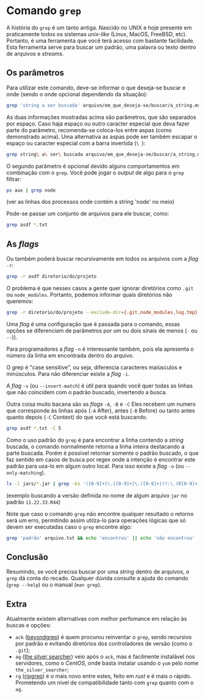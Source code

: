 # Comando `grep`

A história do `grep` é um tanto antiga. Nascido no UNIX e hoje presente em praticamente todos os sistemas _unix-like_ (Linux, MacOS, FreeBSD, etc).
Portanto, é uma ferramenta que você terá acesso com bastante facilidade. Esta ferramenta serve para buscar um padrão, uma palavra ou texto dentro de arquivos e _streams_.

## Os parâmetros

Para utilizar este comando, deve-se informar o que deseja-se buscar e onde (sendo o onde opcional dependendo da situação):
```bash
grep 'string a ser buscada' arquivo/em_que_deseja-se/buscar/a_string.md
```

As duas informações mostradas acima são parâmetros, que são separados por espaço.
Caso haja espaço ou outro caracter especial que deva fazer parte do parâmetro, recomenda-se coloca-los entre aspas (como demonstrado acima).
Uma alternativa as aspas pode ser também escapar o espaço ou caracter especial com a barra invertida (`\ `):

```bash
grep string\ a\ ser\ buscada arquivo/em_que_deseja-se/buscar/a_string.md
```

O segundo parâmetro é opcional devido alguns comportamentos em combinação com o `grep`.
Você pode jogar o _output_ de algo para o `grep` filtrar:
```bash
ps aux | grep node
```
(ver as linhas dos processos onde contém a string 'node' no meio)

Pode-se passar um conjunto de arquivos para ele buscar, como:
```bash
grep asdf *.txt
```

## As _flags_

Ou também poderá buscar recursivamente em todos os arquivos com a _flag_ `-r`:
```bash
grep -r asdf diretorio/do/projeto
```

O problema é que nesses casos a gente quer ignorar diretórios como `.git` ou `node_modules`.
Portanto, podemos informar quais diretórios não queremos:
```bash
grep -r diretorio/do/projeto --exclude-dir={.git,node_modules,log,tmp}
```

Uma _flag_ é uma configuração que é passada para o comando, essas opções se diferenciam de parâmetros por um ou dois sinais de menos (`-` ou `--`)).

Para programadores a _flag_ `-n` é interessante também, pois ela apresenta o número da linha em encontrada dentro do arquivo.

O grep é "case sensitive", ou seja, diferencia caracteres maiúsculos e minúsculos.
Para não diferenciar existe a _flag_ `-i`.

A _flag_ `-v` (ou `--invert-match`) é útil para quando você quer todas as linhas que não coincidem com o padrão buscado, invertendo a busca.

Outra coisa muito bacana são as _flags_ `-A`, `-B` e `-C`
Eles recebem um numero que corresponde às linhas após (`-A` After), antes (`-B` Before) ou tanto antes quanto depois (`-C` Context) do que você está buscando.
```bash
grep asdf *.txt -C 5
```

Como o uso padrão do `grep` é para encontrar a linha contendo a _string_ buscada, o comando normalmente retorna a linha inteira destacando a parte buscada.
Porém é possível retornar somente o padrão buscado, o que faz sentido em casos de busca por regex onde a intenção é encontrar este padrão para usa-lo em algum outro local.
Para isso existe a _flag_ `-o` (ou `--only-matching`).
```bash
ls -l jars/*.jar | grep -Eo '([0-9]+)\.([0-9]+)\.([0-9]+)(?:\.(R[0-9]+))?')
```
(exemplo buscando a versão definida no nome de algum arquivo `jar` no padrão `11.22.33.R44`)

Note que caso o comando `grep` não encontre qualquer resultado o retorno será um erro, permitindo assim utilza-lo para operações lógicas que só devem ser executadas caso o `grep` encontre algo:
```bash
grep 'padrão' arquivo.txt && echo 'encontrou' || echo 'não encontrou'
```
## Conclusão

Resumindo, se você precisa buscar por uma _string_ dentro de arquivos, o `grep` dá conta do recado.
Qualquer dúvida consulte a ajuda do comando (`grep --help`) ou o manual (`man grep`).

## Extra
Atualmente existem alternativas com melhor perfomance em relação às buscas e opções:
- `ack` ([beyondgrep](https://beyondgrep.com/)) é quem procurou reinventar o `grep`, sendo recursivo por padrão e evitando diretórios dos controladores de versão (como o `.git`);
- `ag` ([the silver searcher](https://github.com/ggreer/the_silver_searcher)) veio após o `ack`, mas é facilmente instalável nos servidores, como o _CentOS_, onde basta instalar usando o `yum` pelo nome `the_silver_searcher`;
- `rg` ([ripgrep](https://github.com/BurntSushi/ripgrep)) é o mais novo entre estes, feito em _rust_ e é mais o rápido. Prometendo um nivel de compatibilidade tanto com `grep` quanto com o `ag`.
